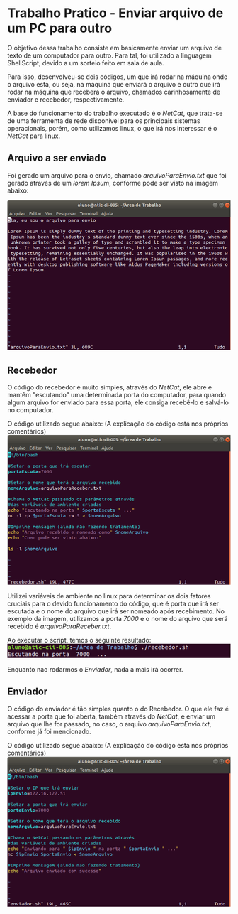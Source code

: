 # Trabalho Pratico - Enviar arquivo de um PC para outro

O objetivo dessa trabalho consiste em basicamente enviar um arquivo de texto de um computador para outro. Para tal,
foi utilizado a linguagem ShellScript, devido a um sorteio feito em sala de aula.

Para isso, desenvolveu-se dois códigos, um que irá rodar na máquina onde o arquivo está, ou seja, na máquina que enviará o arquivo
e outro que irá rodar na máquina que receberá o arquivo, chamados carinhosamente de enviador e recebedor, respectivamente.

A base do funcionamento do trabalho executado é o *NetCat*, que trata-se de uma ferramenta de rede disponível para
os principais sistemas operacionais, porém, como utilizamos linux, o que irá nos interessar é o *NetCat* para linux.

## Arquivo a ser enviado

Foi gerado um arquivo para o envio, chamado *arquivoParaEnvio.txt* que foi gerado através de um *lorem Ipsum*, conforme pode ser visto na imagem abaixo:

![Arquivo a ser enviado](./imagens/arquivoEnvio.png)

## Recebedor

O código do recebedor é muito simples, através do *NetCat*, ele abre e mantêm "escutando" uma determinada porta do computador, para quando algum arquivo for enviado para essa porta, ele consiga recebê-lo e salvá-lo no computador.

O código utilizado segue abaixo: (A explicação do código está nos próprios comentários)
![Codigo do Recebedor](./imagens/codigoRecebedor.png)

Utilizei variáveis de ambiente no linux para determinar os dois fatores cruciais para o devido funcionamento do código, que é porta que
irá ser escutada e o nome do arquivo que irá ser nomeado após recebimento. No exemplo da imagem, utilizamos a porta *7000* e o nome do arquivo que será recebido é *arquivoParaReceber.txt*.

Ao executar o script, temos o seguinte resultado:
![Codigo do Recebedor](./imagens/executandoRecebedorInicio.png)

Enquanto nao rodarmos o *Enviador*, nada a mais irá ocorrer.

## Enviador

O código do enviador é tão simples quanto o do Recebedor. O que ele faz é acessar a porta que foi aberta, também através do *NetCat*, e enviar um arquivo que lhe for passado, no caso, o arquivo *arquivoParaEnvio.txt*, conforme já foi mencionado.

O código utilizado segue abaixo: (A explicação do código está nos próprios comentários)
![Codigo do Enviador](./imagens/codigoEnviador.png)

